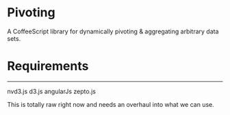 Pivoting
========
 A CoffeeScript library for dynamically pivoting & aggregating arbitrary data sets. 
 
Requirements
=============
______________

 nvd3.js
 d3.js
 angularJs
 zepto.js
 
 
 This is totally raw right now and needs an overhaul into what we can use.
